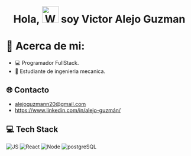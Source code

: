 <h1 align="center"> Hola, <img src="https://raw.githubusercontent.com/nixin72/nixin72/master/wave.gif" 
         alt="Waving hand animated gif"
         height="45"
         width="45" /> soy Victor Alejo Guzman</h1>

# 💫 Acerca de mi:

- 💻 Programador FullStack.
- 🔩 Estudiante de ingenieria mecanica.

## 🌐 Contacto

- alejoguzmann20@gmail.com
- https://www.linkedin.com/in/alejo-guzmán/

## 💻 Tech Stack

![JS](https://img.shields.io/badge/JavaScript-fff500?style=for-the-badge&logo=javascript&logoColor=black) ![React](https://img.shields.io/badge/React-black?style=for-the-badge&logo=react) ![Node](https://img.shields.io/badge/Node.Js-green?style=for-the-badge) ![postgreSQL](https://img.shields.io/badge/PostgreSQL-white?style=for-the-badge&logo=postgreSQL)
